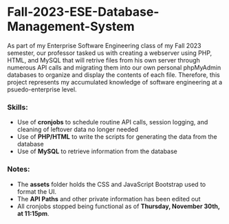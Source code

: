 # Fall-2023-ESE-Database-Management-System
As part of my Enterprise Software Engineering class of my Fall 2023 semester, our professor tasked us with creating a webserver using PHP, HTML, and MySQL that will retrive files from his own server through numerous API calls and migrating them into our own personal phpMyAdmin databases to organize and display the contents of each file. Therefore, this project represents my accumulated knowledge of software engineering at a psuedo-enterprise level.

### Skills:
* Use of **cronjobs** to schedule routine API calls, session logging, and cleaning of leftover data no longer needed
* Use of **PHP/HTML** to write the scripts for generating the data from the database
* Use of **MySQL** to retrieve information from the database

### Notes:
* The **assets** folder holds the CSS and JavaScript Bootstrap used to format the UI.
* The **API Paths** and other private information has been edited out
* All cronjobs stopped being functional as of **Thursday, November 30th, at 11:15pm**.
